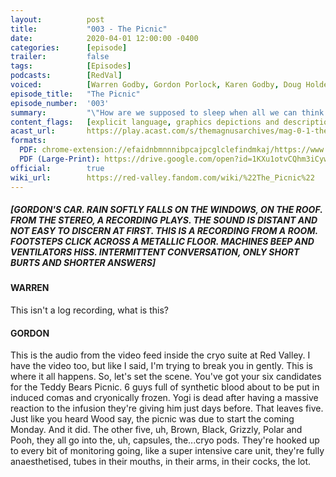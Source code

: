 ```yaml
---
layout:          post
title:           "003 - The Picnic"
date:            2020-04-01 12:00:00 -0400
categories:      [episode]
trailer:         false
tags:            [Episodes]
podcasts:        [RedVal]
voiced:          [Warren Godby, Gordon Porlock, Karen Godby, Doug Holder, Switchboard 1, Tracy, Switchboard 2, Bio Science, Jenni, Voicemail]
episode_title:   "The Picnic"
episode_number:  '003'
summary:         "\"How are we supposed to sleep when all we can think about is waking someone up?"
content_flags:   [explicit language, graphics depictions and descriptions of extreme medical procedures resulting in multiple deaths, traumatic reactions to liquified human remains, severing and shattering of frozen human arm, protracted choking/struggling of patient in distress, life saving attempts, vomiting noises, abandoning of dying patient in pain, anguish/screaming for help]
acast_url:       https://play.acast.com/s/themagnusarchives/mag-0-1-the-magnus-archives-seed
formats: 
  PDF: chrome-extension://efaidnbmnnnibpcajpcglclefindmkaj/https://www.redvalleypod.com/uploads/1/3/0/2/130220429/rv_s01e03_-_transcript.pdf
  PDF (Large-Print): https://drive.google.com/open?id=1KXu1otvCQhm3iCywMoCS7nKVz0ZS-yZx
official:        true
wiki_url:        https://red-valley.fandom.com/wiki/%22The_Picnic%22
---
```

##### [GORDON'S CAR. RAIN SOFTLY FALLS ON THE WINDOWS, ON THE ROOF. FROM THE STEREO, A RECORDING PLAYS. THE SOUND IS DISTANT AND NOT EASY TO DISCERN AT FIRST. THIS IS A RECORDING FROM A ROOM. FOOTSTEPS CLICK ACROSS A METALLIC FLOOR. MACHINES BEEP AND VENTILATORS HISS. INTERMITTENT CONVERSATION, ONLY SHORT BURTS AND SHORTER ANSWERS]

#### WARREN

This isn't a log recording, what is this? 

#### GORDON

This is the audio from the video feed inside the cryo suite at Red Valley. I have the video too, but like I said, I'm trying to break you in gently. This is where it all happens. So, let's set the scene. You've got your six candidates for the Teddy Bears Picnic. 6 guys full of synthetic blood about to be put in induced comas and cryonically frozen. Yogi is dead after having a massive reaction to the infusion they're giving him just days before. That leaves five. Just like you heard Wood say, the picnic was due to start the coming Monday. And it did. The other five, uh, Brown, Black, Grizzly, Polar and Pooh, they all go into the, uh, capsules, the...cryo pods. They're hooked up to every bit of monitoring going, like a super intensive care unit, they're fully anaesthetised, tubes in their mouths, in their arms, in their cocks, the lot. 
